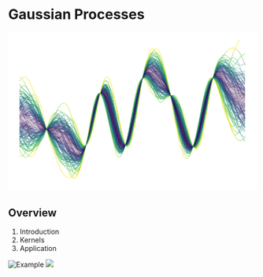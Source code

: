 # Gaussian Processes

![Example](gp_plot.png)

## Overview
1. Introduction
2. Kernels
3. Application

![Example](gp.svg)
<img src="./gp.svg">
